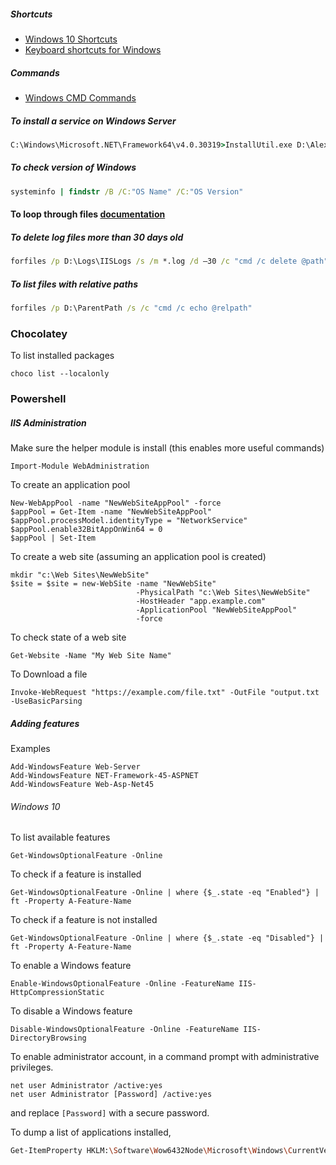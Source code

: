 ##### Shortcuts

- [Windows 10 Shortcuts](http://www.hanselman.com/blog/CollectingWindows10AnniversaryEditionKeyboardShortcuts.aspx)
- [Keyboard shortcuts for Windows](https://support.microsoft.com/en-gb/help/126449/keyboard-shortcuts-for-windows)

##### Commands

- [Windows CMD Commands](https://ss64.com/nt/)

##### To install a service on Windows Server

```bat
C:\Windows\Microsoft.NET\Framework64\v4.0.30319>InstallUtil.exe D:\Alex.Scheduler.exe
```

##### To check version of Windows
```bat
systeminfo | findstr /B /C:"OS Name" /C:"OS Version"
```

#### To loop through files [documentation](https://technet.microsoft.com/zh-tw/library/cc753551.aspx)

##### To delete log files more than 30 days old
```cmd
forfiles /p D:\Logs\IISLogs /s /m *.log /d –30 /c "cmd /c delete @path"
```

##### To list files with relative paths
```bat
forfiles /p D:\ParentPath /s /c "cmd /c echo @relpath"
```

### Chocolatey

To list installed packages

```console
choco list --localonly
```

### Powershell

##### IIS Administration

Make sure the helper module is install (this enables more useful commands)

```console
Import-Module WebAdministration
```

To create an application pool

```console
New-WebAppPool -name "NewWebSiteAppPool" -force
$appPool = Get-Item -name "NewWebSiteAppPool"
$appPool.processModel.identityType = "NetworkService"
$appPool.enable32BitAppOnWin64 = 0
$appPool | Set-Item
```

To create a web site (assuming an application pool is created)

```console
mkdir "c:\Web Sites\NewWebSite"
$site = $site = new-WebSite -name "NewWebSite"
                            -PhysicalPath "c:\Web Sites\NewWebSite"
                            -HostHeader "app.example.com"
                            -ApplicationPool "NewWebSiteAppPool"
                            -force
```

To check state of a web site

```console
Get-Website -Name "My Web Site Name"
```

To Download a file

```console
Invoke-WebRequest "https://example.com/file.txt" -OutFile "output.txt -UseBasicParsing
```

##### Adding features

Examples

```console
Add-WindowsFeature Web-Server
Add-WindowsFeature NET-Framework-45-ASPNET
Add-WindowsFeature Web-Asp-Net45
```

###### Windows 10

To list available features

```console
Get-WindowsOptionalFeature -Online
```

To check if a feature is installed

```console
Get-WindowsOptionalFeature -Online | where {$_.state -eq "Enabled"} | ft -Property A-Feature-Name
```

To check if a feature is not installed

```console
Get-WindowsOptionalFeature -Online | where {$_.state -eq "Disabled"} | ft -Property A-Feature-Name
```

To enable a Windows feature

```console
Enable-WindowsOptionalFeature -Online -FeatureName IIS-HttpCompressionStatic
```

To disable a Windows feature

```console
Disable-WindowsOptionalFeature -Online -FeatureName IIS-DirectoryBrowsing
```

To enable administrator account, in a command prompt with administrative
privileges.

```console
net user Administrator /active:yes
net user Administrator [Password] /active:yes
```

and replace `[Password]` with a secure password.


To dump a list of applications installed,

```sh
Get-ItemProperty HKLM:\Software\Wow6432Node\Microsoft\Windows\CurrentVersion\Uninstall\* | Select-Object DisplayName, DisplayVersion, Publisher, InstallDate | Format-Table –AutoSize
```
